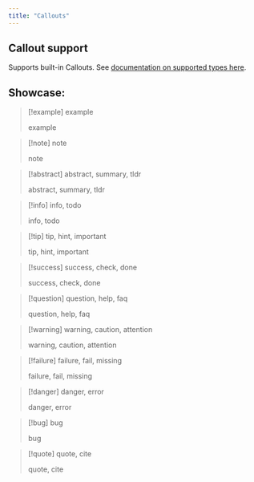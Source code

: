```yaml
---
title: "Callouts"
---
```


## Callout support

Supports built-in Callouts. See [documentation on supported types here](https://help.obsidian.md/How+to/Use+callouts#Types).

## Showcase:

> [!example] example
>
> example

> [!note] note
>
> note

> [!abstract] abstract, summary, tldr
>
> abstract, summary, tldr

> [!info] info, todo
>
> info, todo

> [!tip] tip, hint, important
>
> tip, hint, important

> [!success] success, check, done
>
> success, check, done

> [!question] question, help, faq
>
> question, help, faq

> [!warning] warning, caution, attention
>
> warning, caution, attention

> [!failure] failure, fail, missing
>
> failure, fail, missing

> [!danger] danger, error
>
> danger, error

> [!bug] bug
>
> bug

> [!quote] quote, cite
>
> quote, cite
